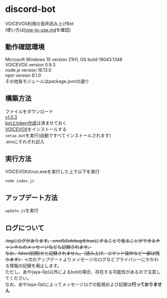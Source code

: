 # discord-bot
VOICEVOX利用の音声読み上げBot  
(使い方は[how-to-use.md](https://github.com/aya-0p/discord-bot/blob/main/How-to-use.md)を確認)

## 動作確認環境
Microsoft Windows 10 version 21H1, OS build 19043.1348  
VOICEVOX version 0.9.3  
node.js version 16.13.0  
npm version 8.1.0  
その他各モジュールはpackage.jsonの通り  

## 構築方法
ファイルをダウンロード  
[v1.0.3](https://github.com/aya-0p/discord-bot/releases/tag/v1.0.3)  
[botとtoken作成](https://discord.com/developers/)は済ませておく  
[VOICEVOX](https://voicevox.hiroshiba.jp)をインストールする  
`setup.bat`を実行(自動ですべてインストールされます)  
.envにそれぞれ記入  

## 実行方法
VOICEVOXのrun.exeを実行した上で以下を実行
```
node index.js
```  

## アップデート方法
`update.js`を実行

## ログについて
~~.logにログがあります。.env内のdebugをtrueにすることで見ることができるチャンネルのメッセージなども記録されます。~~  
~~なお、false(初期)だと記録されません。（読み上げ、コマンド操作など一部は残ります）~~
→次のアップデートよりメッセージのログなどプライバシーにかかわる情報の記録を廃止します。  
ただし、あや(aya-0p)以外によるbotの場合、存在する可能性があるので注意してください。  
なお、あや(aya-0p)によってメッセージログの監視および記録は**行っておりません**
